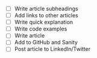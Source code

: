 - [ ] Write article subheadings
- [ ] Add links to other articles
- [ ] Write quick explanation
- [ ] Write code examples
- [ ] Write article
- [ ] Add to GitHub and Sanity
- [ ] Post article to LinkedIn/Twitter
